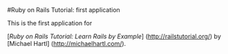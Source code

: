 #Ruby on Rails Tutorial: first application

This is the first application for 

[*Ruby on Rails Tutorial: Learn Rails by Example*] (http://railstutorial.org/)
by [Michael Hartl] (http://michaelhartl.com/).


